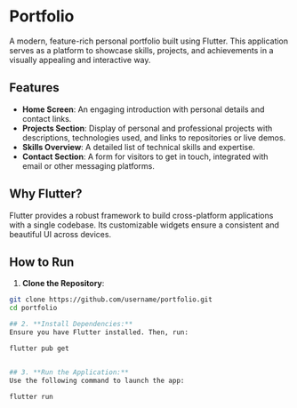 # Portfolio

A modern, feature-rich personal portfolio built using Flutter. This application serves as a platform to showcase skills, projects, and achievements in a visually appealing and interactive way.

## Features

- **Home Screen**: An engaging introduction with personal details and contact links.
- **Projects Section**: Display of personal and professional projects with descriptions, technologies used, and links to repositories or live demos.
- **Skills Overview**: A detailed list of technical skills and expertise.
- **Contact Section**: A form for visitors to get in touch, integrated with email or other messaging platforms.

## Why Flutter?

Flutter provides a robust framework to build cross-platform applications with a single codebase. Its customizable widgets ensure a consistent and beautiful UI across devices.

## How to Run

   1. **Clone the Repository**:
   ```bash
   git clone https://github.com/username/portfolio.git
   cd portfolio
   
## 2. **Install Dependencies:**
 Ensure you have Flutter installed. Then, run:

flutter pub get


## 3. **Run the Application:**
 Use the following command to launch the app:

flutter run